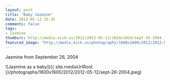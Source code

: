```yaml
---
layout: post
title: "Baby Jasmine"
date: 2012-05-12 15:35
comments: false
tags: 
- jasmine
thumbsrc: http://media.eick.us/2012/2012-05-12/1024x1024/sept-26-2004.jpeg
featured_image: "http://media.eick.us/photographs/1600x1600/2012/2012-05-12/sept-26-2004.jpeg"
---
```

Jasmine from September 26, 2004



![Jasmine as a baby]({{ site.mediaUrlRoot }}/photographs/1600x1600/2012/2012-05-12/sept-26-2004.jpeg)

